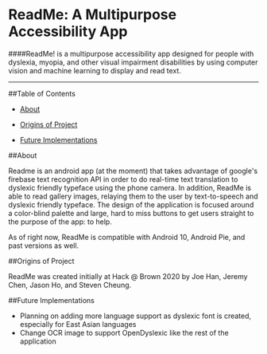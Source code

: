 # ReadMe: A Multipurpose Accessibility App 
####ReadMe! is a multipurpose accessibility app designed for people with dyslexia, myopia, and other visual impairment disabilities by using computer vision and machine learning to display and read text.

---

##Table of Contents

- [About](#about)

- [Origins of Project](#origins-of-project)

- [Future Implementations](#future-implementations)

  

##About 

Readme is an android app (at the moment) that takes advantage of google's firebase text recognition API in order to do real-time text translation to dyslexic friendly typeface using the phone camera. In addition, ReadMe is able to read gallery images, relaying them to the user by text-to-speech and dyslexic friendly typeface. The design of the application is  focused around a color-blind palette and large, hard to miss buttons to get users straight to the purpose of the app: to help. 



As of right now, ReadMe is compatible with Android 10, Android Pie, and past versions as well.



##Origins of Project

ReadMe was created initially at Hack @ Brown 2020 by Joe Han, Jeremy Chen, Jason Ho, and Steven Cheung. 



##Future Implementations

- Planning on adding more language support as dyslexic font is created, especially for East Asian languages
- Change OCR image to support OpenDyslexic like the rest of the application
